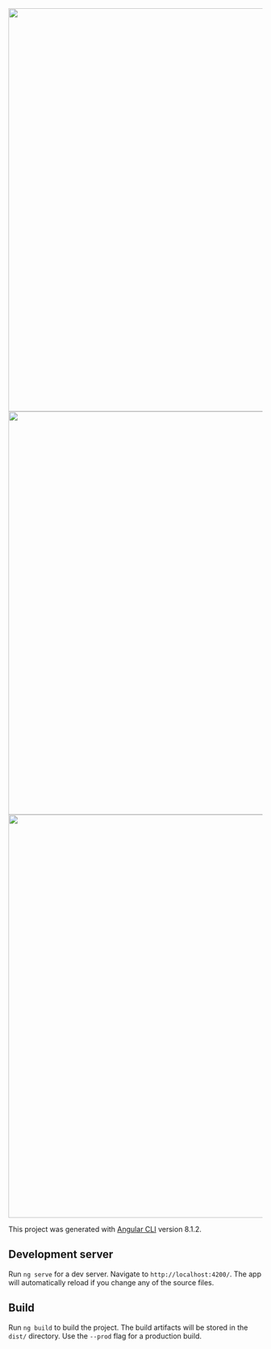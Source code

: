 <img src="https://user-images.githubusercontent.com/50888758/139604707-c386036e-7b87-4735-b486-c35b729ba615.jpg" width="800">
<img src="https://user-images.githubusercontent.com/50888758/139604710-c6c9f216-1278-416f-b556-bf58b702531d.jpg" width="800">
<img src="https://user-images.githubusercontent.com/50888758/139604716-330819f0-bd9b-4ca6-80b9-ece3edef4c94.jpg" width="800">

This project was generated with [Angular CLI](https://github.com/angular/angular-cli) version 8.1.2.


## Development server

Run `ng serve` for a dev server. Navigate to `http://localhost:4200/`. The app will automatically reload if you change any of the source files.

## Build

Run `ng build` to build the project. The build artifacts will be stored in the `dist/` directory. Use the `--prod` flag for a production build.
